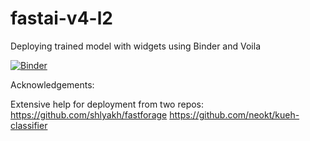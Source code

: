 # fastai-v4-l2
Deploying trained model with widgets using Binder and Voila

[![Binder](https://mybinder.org/badge_logo.svg)](https://mybinder.org/v2/gh/moodlep/fastai-v4-l2/master?urlpath=%2Fvoila%2Frender%2Fcute_animals.ipynb)

Acknowledgements: 

Extensive help for deployment from two repos: 
https://github.com/shlyakh/fastforage
https://github.com/neokt/kueh-classifier


